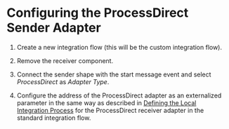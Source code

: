 <!-- loio4787d802da5f43e384e78b28acf0cafb -->

# Configuring the ProcessDirect Sender Adapter

1.  Create a new integration flow \(this will be the custom integration flow\).

2.  Remove the receiver component.

3.  Connect the sender shape with the start message event and select *ProcessDirect* as *Adapter Type*.

4.  Configure the address of the ProcessDirect adapter as an externalized parameter in the same way as described in [Defining the Local Integration Process](defining-the-local-integration-process-88faa5c.md) for the ProcessDirect receiver adapter in the standard integration flow.


